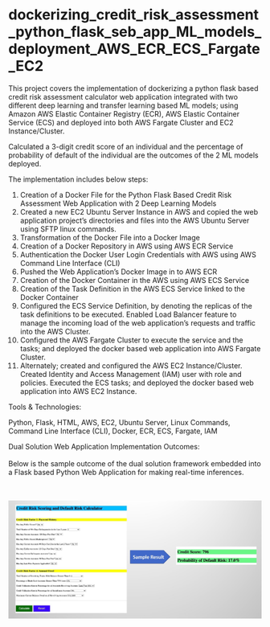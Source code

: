 # dockerizing_credit_risk_assessment_python_flask_seb_app_ML_models_deployment_AWS_ECR_ECS_Fargate_EC2

This project covers the implementation of dockerizing a python flask based credit risk assessment calculator web application integrated with two different deep learning and transfer learning based ML models; using Amazon AWS Elastic Container Registry (ECR), AWS Elastic Container Service (ECS) and deployed into both AWS Fargate Cluster and EC2 Instance/Cluster.  

Calculated a 3-digit credit score of an individual and the percentage of probability of default of the individual are the outcomes of the 2 ML models deployed.  

The implementation includes below steps:  

1. Creation of a Docker File for the Python Flask Based Credit Risk Assessment Web Application with 2 Deep Learning Models 
2. Created a new EC2 Ubuntu Server Instance in AWS and copied the web application project’s directories and files into the AWS Ubuntu Server using SFTP linux commands. 
3. Transformation of the Docker File into a Docker Image 
4. Creation of a Docker Repository in AWS using AWS ECR Service 
5. Authentication the Docker User Login Credentials with AWS using AWS Command Line Interface (CLI) 
6. Pushed the Web Application’s Docker Image in to AWS ECR 
7. Creation of the Docker Container in the AWS using AWS ECS Service 
8. Creation of the Task Definition in the AWS ECS Service linked to the Docker Container 
9. Configured the ECS Service Definition, by denoting the replicas of the task definitions to be executed. Enabled Load Balancer feature to manage the incoming load of the web application’s requests and traffic into the AWS Cluster. 
10. Configured the AWS Fargate Cluster to execute the service and the tasks; and deployed the docker based web application into AWS Fargate Cluster. 
11. Alternately; created and configured the AWS EC2 Instance/Cluster. Created Identity and Access Management (IAM) user with role and policies. Executed the ECS tasks; and deployed the docker based web application into AWS EC2 Instance.  

Tools & Technologies: 

Python, Flask, HTML, AWS, EC2, Ubuntu Server, Linux Commands, Command Line Interface (CLI), Docker, ECR, ECS, Fargate, IAM

Dual Solution Web Application Implementation Outcomes:
<br>
<br>
Below is the sample outcome of the dual solution framework embedded into a Flask based Python Web Application for making real-time inferences.
<br>
<br>
<br>

![](images/Dual_Solution_Implementation_In_Web_Application.jpg)

<br>
